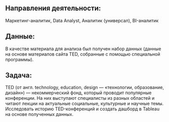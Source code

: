 ## Направления деятельности:
Маркетинг-аналитик, Data Analyst, Аналитик (универсал), BI-аналитик

## Данные:
В качестве материала для анализа был получен набор данных (данные на основе материалов сайта TED, собранные с помощью специальной программы). 

## Задача:
TED (от англ. technology, education, design — «технологии, образование, дизайн») — некоммерческий фонд, который проводит популярные конференции. На них выступают специалисты из разных областей и читают лекции на актуальные социальные, культурные и научные темы. Исследовать историю TED-конференций и создать дашборд в Tableau на основе полученных данных.
